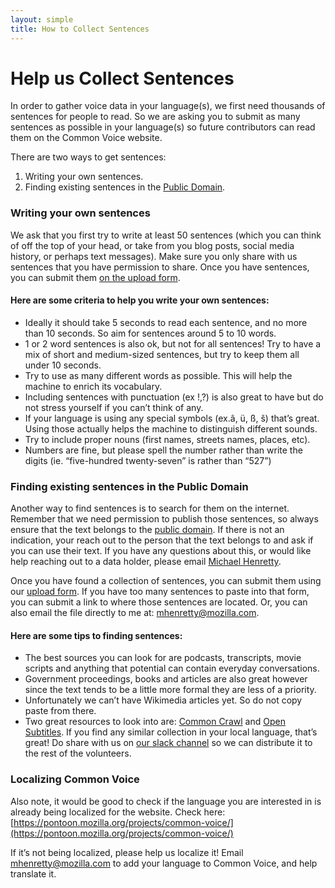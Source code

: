 ```yaml
---
layout: simple
title: How to Collect Sentences
---
```


# Help us Collect Sentences

<div class="content-box contributing" markdown="1">
In order to gather voice data in your language(s), we first need thousands of sentences for people to read. So we are asking you to submit as many sentences as possible in your language(s) so future contributors can read them on the Common Voice website.

There are two ways to get sentences:

1. Writing your own sentences.
2. Finding existing sentences in the [Public Domain](https://en.wikipedia.org/wiki/Public_domain).

### Writing your own sentences
We ask that you first try to write at least 50 sentences (which you can think of off the top of your head, or take from you blog posts, social media history, or perhaps text messages). Make sure you only share with us sentences that you have permission to share. Once you have sentences, you can submit them [on the upload form](https://voice-sprint.mozilla.community/upload/).

#### Here are some criteria to help you write your own sentences:
* Ideally it should take 5 seconds to read each sentence, and no more than 10 seconds. So aim for sentences around 5 to 10 words.
* 1 or 2 word sentences is also ok, but not for all sentences! Try to have a mix of short and medium-sized sentences, but try to keep them all under 10 seconds.
* Try to use as many different words as possible. This will help the machine to enrich its vocabulary.
* Including sentences with punctuation (ex !,?) is also great to have but do not stress yourself if you can’t think of any.
* If your language is using any special symbols (ex.â, ü, ß, š) that’s great. Using those actually helps the machine to distinguish different sounds.
* Try to include proper nouns (first names, streets names, places, etc).
* Numbers are fine, but please spell the number rather than write the digits (ie. “five-hundred twenty-seven” is rather than “527”)

### Finding existing sentences in the Public Domain

Another way to find sentences is to search for them on the internet. Remember that we need permission to publish those sentences, so always ensure that the text belongs to the [public domain](https://en.wikipedia.org/wiki/Public_domain). If there is not an indication, your reach out to the person that the text belongs to and ask if you can use their text. If you have any questions about this, or would like help reaching out to a data holder, please email [Michael Henretty](mailto:mhenretty@mozilla.com).

Once you have found a collection of sentences, you can submit them using our [upload form](https://voice-sprint.mozilla.community/upload/). If you have too many sentences to paste into that form, you can submit a link to where those sentences are located. Or, you can also email the file directly to me at: [mhenretty@mozilla.com](mailto:mhenretty@mozilla.com).

#### Here are some tips to finding sentences:

* The best sources you can look for are podcasts, transcripts, movie scripts and anything that potential can contain everyday conversations.
* Government proceedings, books and articles are also great however since the text tends to be a little more formal they are less of a priority.
* Unfortunately we can’t have Wikimedia articles yet. So do not copy paste from there.
* Two great resources to look into are: [Common Crawl](https://commoncrawl.org/) and [Open Subtitles](https://www.opensubtitles.org/). If you find any similar collection in your local language, that’s great! Do share with us on [our slack channel](https://common-voice-slack-invite.herokuapp.com/) so we can distribute it to the rest of the volunteers.

### Localizing Common Voice
Also note, it would be good to check if the language you are interested in is already being localized for the website. Check here: [https://pontoon.mozilla.org/projects/common-voice/](https://pontoon.mozilla.org/projects/common-voice/)

If it’s not being localized, please help us localize it! Email [mhenretty@mozilla.com](mailto:mhenretty@mozilla.com) to add your language to Common Voice, and help translate it.

</div>
